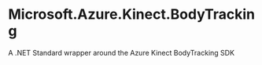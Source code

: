# Microsoft.Azure.Kinect.BodyTracking
A .NET Standard wrapper around the Azure Kinect BodyTracking SDK
